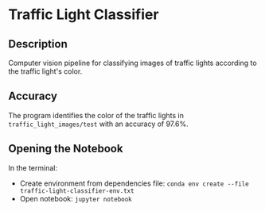 # Traffic Light Classifier

## Description

Computer vision pipeline for classifying images of traffic lights according to the traffic light's color.

## Accuracy

The program identifies the color of the traffic lights in `traffic_light_images/test` with an accuracy of 97.6%.

## Opening the Notebook

In the terminal:

 * Create environment from dependencies file: `conda env create --file traffic-light-classifier-env.txt `
 * Open notebook: `jupyter notebook`

